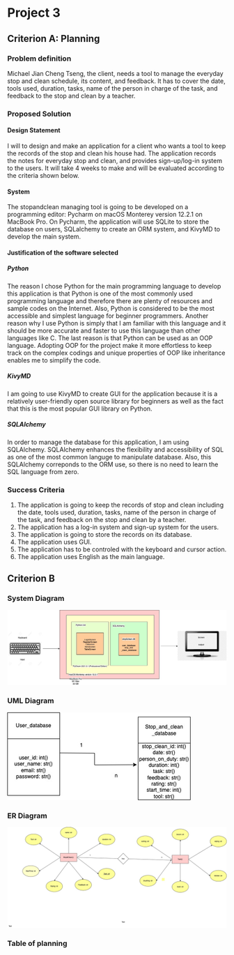 # Project 3

## Criterion A: Planning

### Problem definition

Michael Jian Cheng Tseng, the client, needs a tool to manage the everyday stop and clean schedule, its content, and feedback. It has to cover the date, tools used, duration, tasks, name of the person in charge of the task, and feedback to the stop and clean by a teacher.

### Proposed Solution

#### Design Statement

I will to design and make an application for a client who wants a tool to keep the records of the stop and clean his house had. The application records the notes for everyday stop and clean, and provides sign-up/log-in system to the users. It will take 4 weeks to make and will be evaluated according to the criteria shown below. 

#### System

The stopandclean managing tool is going to be developed on a programming editor: Pycharm on macOS Monterey version 12.2.1 on MacBook Pro. On Pycharm, the application will use SQLite to store the database on users, SQLalchemy to create an ORM system, and KivyMD to develop the main system.

#### Justification of the software selected

##### Python

The reason I chose Python for the main programming language to develop this application is that Python is one of the most commonly used programming language and therefore there are plenty of resources and sample codes on the Internet. Also, Python is considered to be the most accessible and simplest language for beginner programmers. Another reason why I use Python is simply that I am familiar with this language and it should be more accurate and faster to use this language than other languages like C. The last reason is that Python can be used as an OOP language. Adopting OOP for the project make it more effortless to keep track on the complex codings and unique properties of OOP like inheritance enables me to simplify the code.

##### KivyMD

I am going to use KivyMD to create GUI for the application because it is a relatively user-friendly open source library for beginners as well as the fact that this is the most popular GUI library on Python. 

##### SQLAlchemy

In order to manage the database for this application, I am using SQLAlchemy. SQLAlchemy enhances the flexibility and accessibility of SQL as one of the most common languge to manipulate database. Also, this SQLAlchemy correponds to the ORM use, so there is no need to learn the SQL language from zero.

### Success Criteria

1. The application is going to keep the records of stop and clean including the date, tools used, duration, tasks, name of the person in charge of the task, and feedback on the stop and clean by a teacher.
2. The application has a log-in system and sign-up system for the users.
3. The application is going to store the records on its database.
4. The application uses GUI.
5. The application has to be controled with the keyboard and cursor action.
6. The application uses English as the main language.


## Criterion B

### System Diagram

![](project3_system_diagram.jpg)

### UML Diagram

![](project3_UML_diagram.jpg)

### ER Diagram

![](Project3_client_practice_ER.jpg)

### Table of planning

### 
